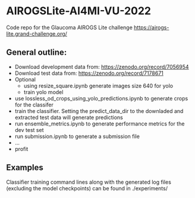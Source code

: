 # AIROGSLite-AI4MI-VU-2022
Code repo for the Glaucoma AIROGS Lite challenge
https://airogs-lite.grand-challenge.org/

## General outline:

* Download development data from: https://zenodo.org/record/7056954
* Download test data from: https://zenodo.org/record/7178671
* Optional
  * using resize_square.ipynb generate images size 640 for yolo
  * train yolo model
* use lossless_od_crops_using_yolo_predictions.ipynb to generate crops for the classifer 
* train the classifier. Setting the predict_data_dir to the downladed and extracted test data will generate predictions
* run ensemble_metrics.ipynb to generate performance metrics for the dev test set  
* run submission.ipynb to generate a submission file 
* ...
* profit

## Examples
Classifier training command lines along with the generated log files (excluding the model checkpoints) can be found in ./experiments/

